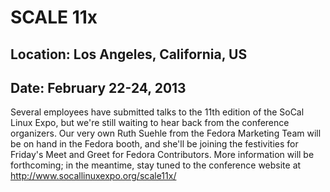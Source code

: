 # SCALE 11x
## Location: Los Angeles, California, US
## Date: February 22-24, 2013

Several employees have submitted talks to the 11th edition of the SoCal Linux Expo, but we're still waiting to hear back from the conference organizers. Our very own Ruth Suehle from the Fedora Marketing Team will be on hand in the Fedora booth, and she'll be joining the festivities for Friday's Meet and Greet for Fedora Contributors. More information will be forthcoming; in the meantime, stay tuned to the conference website at http://www.socallinuxexpo.org/scale11x/